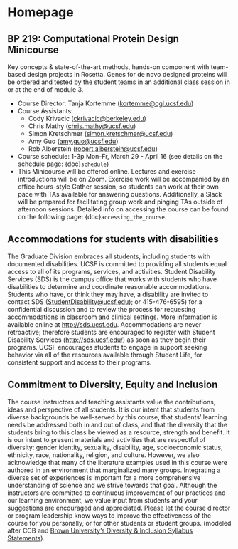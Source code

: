 Homepage
===

## BP 219: Computational Protein Design Minicourse

Key concepts & state-of-the-art methods, hands-on component with team-based design projects in Rosetta. Genes for de novo designed proteins will be ordered and tested by the student teams in an additional class session in or at the end of module 3.

- Course Director: Tanja Kortemme (kortemme@cgl.ucsf.edu)
- Course Assistants:
     - Cody Krivacic (ckrivacic@berkeley.edu)
     - Chris Mathy (chris.mathy@ucsf.edu)
     - Simon Kretschmer (simon.kretschmer@ucsf.edu)
     - Amy Guo (amy.guo@ucsf.edu)
     - Rob Alberstein (robert.alberstein@ucsf.edu)
- Course schedule: 1-3p Mon-Fr, March 29 - April 16 (see details on the schedule page: {doc}`schedule`)
- This Minicourse will be offered online. Lectures and exercise introductions will be on Zoom. Exercise work will be accompanied by an office hours-style Gather session, so students can work at their own pace with TAs available for answering questions. Additionally, a Slack will be prepared for facilitating group work and pinging TAs outside of afternoon sessions. Detailed info on accessing the course can be found on the following page: {doc}`accessing_the_course`.

## Accommodations for students with disabilities
The Graduate Division embraces all students, including students with documented disabilities. UCSF is committed to providing all students equal access to all of its programs, services, and activities. Student Disability Services (SDS) is the campus office that works with students who have disabilities to determine and coordinate reasonable accommodations. Students who have, or think they may have, a disability are invited to contact SDS (StudentDisability@ucsf.edu); or 415-476-6595) for a confidential discussion and to review the process for requesting accommodations in classroom and clinical settings. More information is available online at http://sds.ucsf.edu. Accommodations are never retroactive; therefore students are encouraged to register with Student Disability Services (http://sds.ucsf.edu/) as soon as they begin their programs. UCSF encourages students to engage in support seeking behavior via all of the resources available through Student Life, for consistent support and access to their programs.

## Commitment to Diversity, Equity and Inclusion
The course instructors and teaching assistants value the contributions, ideas and perspective of all students. It is our intent that students from diverse backgrounds be well-served by this course, that students’ learning needs be addressed both in and out of class, and that the diversity that the students bring to this class be viewed as a resource, strength and benefit. It is our intent to present materials and activities that are respectful of diversity: gender identity, sexuality, disability, age, socioeconomic status, ethnicity, race, nationality, religion, and culture. However, we also acknowledge that many of the literature examples used in this course were authored in an environment that marginalized many groups. Integrating a diverse set of experiences is important for a more comprehensive understanding of science and we strive towards that goal. Although the instructors are committed to continuous improvement of our practices and our learning environment, we value input from students and your suggestions are encouraged and appreciated. Please let the course director or program leadership know ways to improve the effectiveness of the course for you personally, or for other students or student groups. (modeled after CCB and [Brown University’s Diversity & Inclusion Syllabus Statements](https://www.brown.edu/sheridan/teaching-learning-resources/inclusive-teaching/statements)).
